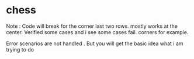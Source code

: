 # chess

Note : Code will break for the corner last two rows. mostly works at the center. 
Verified some cases and i see some cases fail. corners for example. 

Error scenarios are not handled . But you will get the basic idea what i am trying to do 
